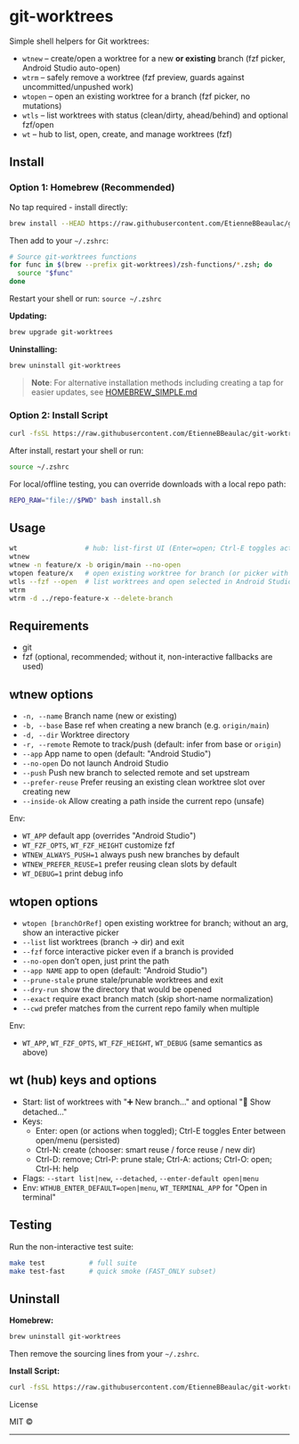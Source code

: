 # git-worktrees

Simple shell helpers for Git worktrees:

- `wtnew` – create/open a worktree for a new **or existing** branch (fzf picker, Android Studio auto-open)
- `wtrm`  – safely remove a worktree (fzf preview, guards against uncommitted/unpushed work)
- `wtopen` – open an existing worktree for a branch (fzf picker, no mutations)
- `wtls` – list worktrees with status (clean/dirty, ahead/behind) and optional fzf/open
- `wt`    – hub to list, open, create, and manage worktrees (fzf)

## Install

### Option 1: Homebrew (Recommended)

No tap required - install directly:

```bash
brew install --HEAD https://raw.githubusercontent.com/EtienneBBeaulac/git-worktrees/main/Formula/git-worktrees.rb
```

Then add to your `~/.zshrc`:

```bash
# Source git-worktrees functions
for func in $(brew --prefix git-worktrees)/zsh-functions/*.zsh; do
  source "$func"
done
```

Restart your shell or run: `source ~/.zshrc`

**Updating:**
```bash
brew upgrade git-worktrees
```

**Uninstalling:**
```bash
brew uninstall git-worktrees
```

> **Note**: For alternative installation methods including creating a tap for easier updates, see [HOMEBREW_SIMPLE.md](HOMEBREW_SIMPLE.md)

### Option 2: Install Script

```bash
curl -fsSL https://raw.githubusercontent.com/EtienneBBeaulac/git-worktrees/main/install.sh | bash
```

After install, restart your shell or run:

```bash
source ~/.zshrc
```

For local/offline testing, you can override downloads with a local repo path:

```bash
REPO_RAW="file://$PWD" bash install.sh
```

## Usage
```bash
wt                 # hub: list-first UI (Enter=open; Ctrl-E toggles actions)
wtnew
wtnew -n feature/x -b origin/main --no-open
wtopen feature/x   # open existing worktree for branch (or picker with no args)
wtls --fzf --open  # list worktrees and open selected in Android Studio
wtrm
wtrm -d ../repo-feature-x --delete-branch
```

## Requirements

- git
- fzf (optional, recommended; without it, non-interactive fallbacks are used)

## wtnew options

- `-n, --name` Branch name (new or existing)
- `-b, --base` Base ref when creating a new branch (e.g. `origin/main`)
- `-d, --dir` Worktree directory
- `-r, --remote` Remote to track/push (default: infer from base or `origin`)
- `--app` App name to open (default: "Android Studio")
- `--no-open` Do not launch Android Studio
- `--push` Push new branch to selected remote and set upstream
- `--prefer-reuse` Prefer reusing an existing clean worktree slot over creating new
- `--inside-ok` Allow creating a path inside the current repo (unsafe)

Env:
- `WT_APP` default app (overrides "Android Studio")
- `WT_FZF_OPTS`, `WT_FZF_HEIGHT` customize fzf
- `WTNEW_ALWAYS_PUSH=1` always push new branches by default
- `WTNEW_PREFER_REUSE=1` prefer reusing clean slots by default
- `WT_DEBUG=1` print debug info

## wtopen options

- `wtopen [branchOrRef]` open existing worktree for branch; without an arg, show an interactive picker
- `--list` list worktrees (branch → dir) and exit
- `--fzf` force interactive picker even if a branch is provided
- `--no-open` don’t open, just print the path
- `--app NAME` app to open (default: "Android Studio")
- `--prune-stale` prune stale/prunable worktrees and exit
- `--dry-run` show the directory that would be opened
- `--exact` require exact branch match (skip short-name normalization)
- `--cwd` prefer matches from the current repo family when multiple

Env:
- `WT_APP`, `WT_FZF_OPTS`, `WT_FZF_HEIGHT`, `WT_DEBUG` (same semantics as above)

## wt (hub) keys and options

- Start: list of worktrees with "➕ New branch…" and optional "🧵 Show detached…"
- Keys:
  - Enter: open (or actions when toggled); Ctrl-E toggles Enter between open/menu (persisted)
  - Ctrl-N: create (chooser: smart reuse / force reuse / new dir)
  - Ctrl-D: remove; Ctrl-P: prune stale; Ctrl-A: actions; Ctrl-O: open; Ctrl-H: help
- Flags: `--start list|new`, `--detached`, `--enter-default open|menu`
- Env: `WTHUB_ENTER_DEFAULT=open|menu`, `WT_TERMINAL_APP` for "Open in terminal"

## Testing

Run the non-interactive test suite:

```bash
make test           # full suite
make test-fast      # quick smoke (FAST_ONLY subset)
```

## Uninstall

**Homebrew:**
```bash
brew uninstall git-worktrees
```
Then remove the sourcing lines from your `~/.zshrc`.

**Install Script:**
```bash
curl -fsSL https://raw.githubusercontent.com/EtienneBBeaulac/git-worktrees/main/uninstall.sh | bash
```

License

MIT ©  

---
